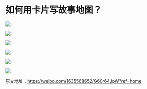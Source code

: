 # 如何用卡片写故事地图？


![](https://wx1.sinaimg.cn/mw690/617ccc0cgy1fp28nm83btj21kw1kwgv8.jpg)

![](https://wx2.sinaimg.cn/mw690/617ccc0cgy1fp28nmzvghj21kw1kw7f9.jpg)

![](https://wx2.sinaimg.cn/mw690/617ccc0cgy1fp28nn29r8j21kw1kwtqt.jpg)

![](https://wx3.sinaimg.cn/mw690/617ccc0cgy1fp28nn888wj21kw1kwwun.jpg)

![](https://wx3.sinaimg.cn/mw690/617ccc0cgy1fp28nn9qp0j21kw1kwqhd.jpg)

![](https://wx2.sinaimg.cn/mw690/617ccc0cgy1fp28nm8i63j21kw1kwal2.jpg)

原文地址：https://weibo.com/1635568652/G60r64JpW?ref=home

## 
